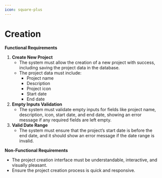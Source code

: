 ```yaml
---
icon: square-plus
---
```


# Creation

**Functional Requirements**

1. **Create New Project**
   * The system must allow the creation of a new project with success, including saving the project data in the database.
   * The project data must include:
     * Project name
     * Description
     * Project icon
     * Start date
     * End date
2. **Empty Inputs Validation**
   * The system must validate empty inputs for fields like project name, description, icon, start date, and end date, showing an error message if any required fields are left empty.
3. **Valid Date Range**
   * The system must ensure that the project’s start date is before the end date, and it should show an error message if the date range is invalid.

**Non-Functional Requirements**

* The project creation interface must be understandable, interactive, and visually pleasant.
* Ensure the project creation process is quick and responsive.
